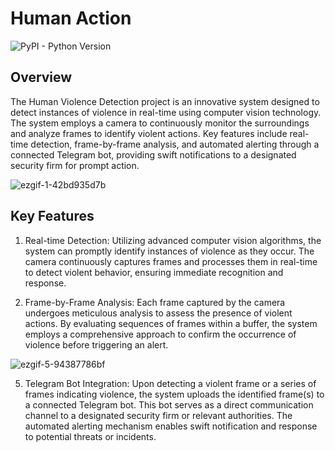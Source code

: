 # Human Action 

![PyPI - Python Version](https://img.shields.io/pypi/pyversions/Tensorflow?logo=python&labelColor=%23ADD8E6)

## Overview
The Human Violence Detection project is an innovative system designed to detect instances of violence in real-time using computer vision technology. The system employs a camera to continuously monitor the surroundings and analyze frames to identify violent actions. Key features include real-time detection, frame-by-frame analysis, and automated alerting through a connected Telegram bot, providing swift notifications to a designated security firm for prompt action.

![ezgif-1-42bd935d7b](https://github.com/JAChesney/Human-Action-Detection/assets/31696974/06357add-56d4-4621-b1bd-e9b07a029cf0)

## Key Features
1. Real-time Detection:
Utilizing advanced computer vision algorithms, the system can promptly identify instances of violence as they occur. The camera continuously captures frames and processes them in real-time to detect violent behavior, ensuring immediate recognition and response.

3. Frame-by-Frame Analysis:
Each frame captured by the camera undergoes meticulous analysis to assess the presence of violent actions. By evaluating sequences of frames within a buffer, the system employs a comprehensive approach to confirm the occurrence of violence before triggering an alert.

![ezgif-5-94387786bf](https://github.com/JAChesney/Human-Action-Detection/assets/31696974/a0797592-317d-4988-a0fb-65dd6344a38c)

5. Telegram Bot Integration:
Upon detecting a violent frame or a series of frames indicating violence, the system uploads the identified frame(s) to a connected Telegram bot. This bot serves as a direct communication channel to a designated security firm or relevant authorities. The automated alerting mechanism enables swift notification and response to potential threats or incidents.
